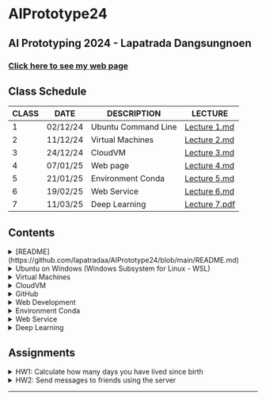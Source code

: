 # AIPrototype24

## AI Prototyping 2024 - Lapatrada Dangsungnoen

### [Click here to see my web page](https://kwansawanth.github.io/OPG-SPELL-page/)

## **Class Schedule**

| CLASS | DATE     | DESCRIPTION          | LECTURE |
|-------|----------|----------------------|---------|
| 1     | 02/12/24 | Ubuntu Command Line | [Lecture 1.md](https://github.com/lapatradaa/AIPrototype24/blob/main/lec1.md) |
| 2    | 11/12/24 | Virtual Machines    | [Lecture 2.md](https://github.com/lapatradaa/AIPrototype24/blob/main/lec2.md) |
| 3   | 24/12/24 | CloudVM             | [Lecture 3.md](https://github.com/lapatradaa/AIPrototype24/blob/main/lec3.md) |
| 4    | 07/01/25 | Web page            | [Lecture 4.md](https://github.com/lapatradaa/AIPrototype24/blob/main/lec4.md) |
| 5     | 21/01/25 | Environment Conda   | [Lecture 5.md](https://github.com/lapatradaa/AIPrototype24/blob/main/lec5.md) |
| 6    | 19/02/25 | Web Service         | [Lecture 6.md](https://github.com/lapatradaa/AIPrototype24/blob/main/lec6.md) |
| 7   | 11/03/25 | Deep Learning       | [Lecture 7.pdf](https://github.com/lapatradaa/AIPrototype24/blob/main/lec7.pdf) |

## **Contents**

<details>
  <summary> [README](https://github.com/lapatradaa/AIPrototype24/blob/main/README.md)</summary>
</details>

<details>
  <summary> Ubuntu on Windows (Windows Subsystem for Linux - WSL)</summary>
  <ul>
    <li>Basic terminal commands</li>
    <li>File and folder management</li>
    <li>System preferences</li>
  </ul>
</details>

<details>
  <summary> Virtual Machines</summary>
  <ul>
    <li>Connecting to servers with SSH</li>
    <li>User and group management</li>
    <li>Monitoring server processes</li>
  </ul>
</details>

<details>
  <summary> CloudVM</summary>
  <ul>
    <li>Creating Virtual Machines on Azure</li>
    <li>Secure copy (SCP) for file transfer</li>
    <li>Managing screen sessions</li>
  </ul>
</details>

<details>
  <summary> GitHub</summary>
  <ul>
    <li>Cloning and pushing code</li>
    <li>Setting up Git user configurations</li>
    <li>Checking status and commits</li>
  </ul>
</details>

<details>
  <summary> Web Development</summary>
  <ul>
    <li>Creating web pages and applications</li>
    <li>HTTP Methods (GET & POST)</li>
    <li>Frontend (HTML, CSS, JavaScript)</li>
    <li>Backend (Python Flask)</li>
  </ul>
</details>

<details>
  <summary> Environment Conda</summary>
  <ul>
    <li>Creating and managing virtual environments</li>
    <li>Installing dependencies</li>
  </ul>
</details>

<details>
  <summary> Web Service</summary>
  <ul>
    <li>Flask API for messaging</li>
    <li>Sending messages using REST APIs</li>
  </ul>
</details>

<details>
  <summary> Deep Learning</summary>
  <ul>
    <li><a href="https://github.com/lapatradaa/AIPrototype24/blob/main/lec7.pdf">Lecture 7</a></li>
  </ul>
</details>

## **Assignments**

<details>
  <summary> HW1: Calculate how many days you have lived since birth</summary>
  <ul>
    <li><a href="https://github.com/lapatradaa/AIPrototype24/blob/main/myfirstpy.py">Assignment Code</a></li>
  </ul>
</details>

<details>
  <summary> HW2: Send messages to friends using the server</summary>
  <ul>
    <li><a href="https://github.com/lapatradaa/AIPrototype24/blob/main/firstflask.py">firstflask.py</a></li>
    <li><a href="https://github.com/lapatradaa/AIPrototype24/blob/main/call_web_service.py">call_web_service.py</a></li>
  </ul>
</details>

---







